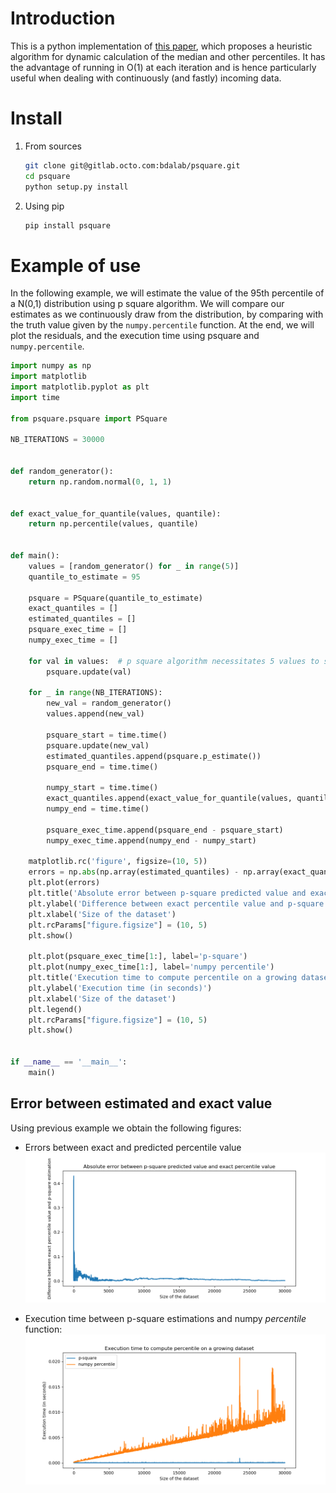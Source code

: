 # Introduction

This is a python implementation of [this paper](https://www.cse.wustl.edu/~jain/papers/ftp/psqr.pdf), 
which proposes a heuristic algorithm for dynamic calculation of the median and other percentiles.
It has the advantage of running in O(1) at each iteration and is hence particularly useful when 
dealing with continuously (and fastly) incoming data.

# Install

1. From sources
    ```bash
    git clone git@gitlab.octo.com:bdalab/psquare.git
    cd psquare
    python setup.py install
    ```

2. Using pip
    ```bash
    pip install psquare
    ```
    
# Example of use

In the following example, we will estimate the value of the 95th percentile of a N(0,1) distribution
using p square algorithm. We will compare our estimates as we continuously draw from the distribution,
by comparing with the truth value given by the ````numpy.percentile```` function. At the end, we will plot
the residuals, and the execution time using psquare and ```numpy.percentile```.

```python
import numpy as np
import matplotlib
import matplotlib.pyplot as plt
import time

from psquare.psquare import PSquare

NB_ITERATIONS = 30000


def random_generator():
    return np.random.normal(0, 1, 1)


def exact_value_for_quantile(values, quantile):
    return np.percentile(values, quantile)


def main():
    values = [random_generator() for _ in range(5)]
    quantile_to_estimate = 95

    psquare = PSquare(quantile_to_estimate)
    exact_quantiles = []
    estimated_quantiles = []
    psquare_exec_time = []
    numpy_exec_time = []

    for val in values:  # p square algorithm necessitates 5 values to start
        psquare.update(val)

    for _ in range(NB_ITERATIONS):
        new_val = random_generator()
        values.append(new_val)

        psquare_start = time.time()
        psquare.update(new_val)
        estimated_quantiles.append(psquare.p_estimate())
        psquare_end = time.time()

        numpy_start = time.time()
        exact_quantiles.append(exact_value_for_quantile(values, quantile_to_estimate))
        numpy_end = time.time()

        psquare_exec_time.append(psquare_end - psquare_start)
        numpy_exec_time.append(numpy_end - numpy_start)

    matplotlib.rc('figure', figsize=(10, 5))
    errors = np.abs(np.array(estimated_quantiles) - np.array(exact_quantiles))
    plt.plot(errors)
    plt.title('Absolute error between p-square predicted value and exact percentile value')
    plt.ylabel('Difference between exact percentile value and p-square estimation')
    plt.xlabel('Size of the dataset')
    plt.rcParams["figure.figsize"] = (10, 5)
    plt.show()

    plt.plot(psquare_exec_time[1:], label='p-square')
    plt.plot(numpy_exec_time[1:], label='numpy percentile')
    plt.title('Execution time to compute percentile on a growing dataset')
    plt.ylabel('Execution time (in seconds)')
    plt.xlabel('Size of the dataset')
    plt.legend()
    plt.rcParams["figure.figsize"] = (10, 5)
    plt.show()


if __name__ == '__main__':
    main()
```

## Error between estimated and exact value

Using previous example we obtain the following figures:


* Errors between exact and predicted percentile value
    ![](./img/errors.png)

* Execution time between p-square estimations and numpy _percentile_ function:
    ![](./img/execution_times.png)